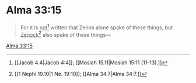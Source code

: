 # Alma 33:15

> For it is <u>not</u>[^a] written that Zenos alone spake of these things, but <u>Zenock</u>[^b] also spake of these things—

[Alma 33:15](https://www.churchofjesuschrist.org/study/scriptures/bofm/alma/33?lang=eng&id=p15#p15)


[^a]: [[Jacob 4.4|Jacob 4:4]]; [[Mosiah 15.11|Mosiah 15:11 (11-13).]]
[^b]: [[1 Nephi 19.10|1 Ne. 19:10]]; [[Alma 34.7|Alma 34:7.]]
